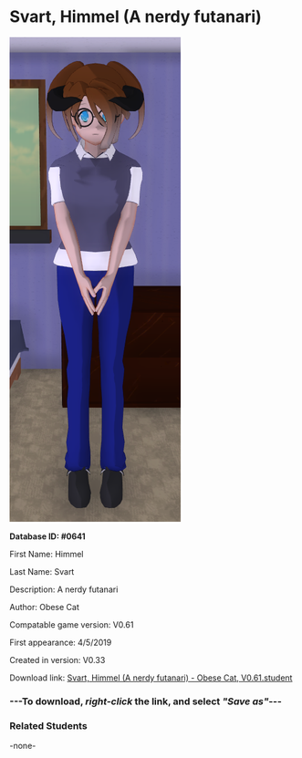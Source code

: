 # Svart, Himmel (A nerdy futanari)

<img src="../../Files/Images/Svart, Himmel (A nerdy futanari).png" title="Svart, Himmel (A nerdy futanari) - Obese Cat, V0.61">

**Database ID: #0641**

First Name: Himmel

Last Name: Svart

Description: A nerdy futanari

Author: Obese Cat

Compatable game version: V0.61

First appearance: 4/5/2019

Created in version: V0.33

Download link: <a href="https://raw.githubusercontent.com/Arbiter1223/Daigaku-Gurashi-Custom-Students/master/Files/Student%20Files/Svart%2C%20Himmel%20(A%20nerdy%20futanari)%20-%20Obese%20Cat%2C%20V0.61.student">Svart, Himmel (A nerdy futanari) - Obese Cat, V0.61.student</a>

### ---**To download, _right-click_ the link, and select _"Save as"_**---

### Related Students

-none-
